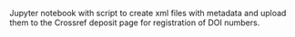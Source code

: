 Jupyter notebook with script to create xml files with metadata and upload them to the Crossref deposit page for registration of DOI numbers.
